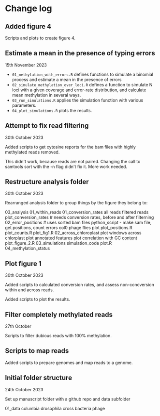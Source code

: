 # Change log

## Added figure 4

Scripts and plots to create figure 4.

## Estimate a mean in the presence of typing errors

15th November 2023

- `01_methylation_with_errors.R` defines functions to simulate a binomial
  process and estimate a mean in the presence of errors
- `02_simulate_methylation_over_loci.R` defines a function to simulate N loci
  with a given coverage and error-rate distribution, and calculate mean
  methylation in several ways.
- `03_run_simulations.R` applies the simulation function with various parameters.
- `04_plot_simulations.R` plots the results.


## Attempt to fix read filtering

30th October 2023

Added scripts to get cytosine reports for the bam files with highly methylated 
reads removed.

This didn't work, because reads are not paired. Changing the call to samtools
sort with the -n flag didn't fix it. More work needed.

## Restructure analysis folder
30th October 2023

Rearranged analysis folder to group things by the figure they belong to:

03_analysis
    01_within_reads
        01_conversion_rates
            all reads
            filtered reads
            plot_conversion_rates # needs conversion rates, before and after filterning
        02_error_positions # uses sorted bam files
            python_script - make sam file, get positions, count errors
            col0
            phage
            flies
            plot
            plot_positions.R
            plot_counts.R
        plot_fig1.R
    02_across_chloroplast
        plot windows across chlorplast
        plot annotated features
        plot correlation with GC content
        plot_figure_2.R
    03_simulations
        simulation_code
        plot.R
    04_methylation_status

## Plot figure 1

30th October 2023

Added scripts to calculated conversion rates, and assess non-concversion within
and across reads.

Added scripts to plot the results.

## Filter completely methylated reads

27th October

Scripts to filter dubious reads with 100% methylation.

## Scripts to map reads

Added scripts to prepare genomes and map reads to a genome.

## Initial folder structure

24th October 2023

Set up manuscript folder with a github repo and data subfolder

01_data
    columbia
    drosophila
    cross
    bacteria
    phage
